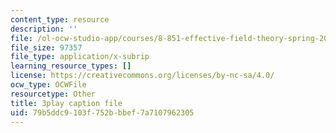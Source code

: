 ```yaml
---
content_type: resource
description: ''
file: /ol-ocw-studio-app/courses/8-851-effective-field-theory-spring-2013/79b5ddc9103f752bbbef7a7107962305_kJFbJDYuU_k.srt
file_size: 97357
file_type: application/x-subrip
learning_resource_types: []
license: https://creativecommons.org/licenses/by-nc-sa/4.0/
ocw_type: OCWFile
resourcetype: Other
title: 3play caption file
uid: 79b5ddc9-103f-752b-bbef-7a7107962305
---
```

